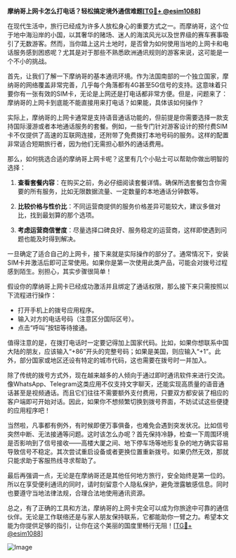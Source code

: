 **摩纳哥上网卡怎么打电话？轻松搞定境外通信难题[[TG💪+ @esim1088](https://t.me/s/esim1088)]**

在现代生活中，旅行已经成为许多人放松身心的重要方式之一。而摩纳哥，这个位于地中海沿岸的小国，以其奢华的赌场、迷人的海滨风光以及世界级的赛车赛事吸引了无数游客。然而，当你踏上这片土地时，是否曾为如何使用当地的上网卡和电话服务感到困惑呢？尤其是对于那些不熟悉欧洲通讯规则的游客来说，这可能是一个不小的挑战。

首先，让我们了解一下摩纳哥的基本通讯环境。作为法国南部的一个独立国家，摩纳哥的网络覆盖非常完善，几乎每个角落都有4G甚至5G信号的支持。这意味着只要你有一张有效的SIM卡，无论是上网还是打电话都非常方便。但是，问题来了：摩纳哥的上网卡到底能不能直接用来打电话？如果能，具体该如何操作？

实际上，摩纳哥的上网卡通常是支持语音通话功能的，但前提是你需要选择一款支持国际漫游或者本地通话服务的套餐。例如，一些专门针对游客设计的预付费SIM卡不仅提供了高速的互联网连接，还附带了免费拨打本地号码的服务。这样的配置非常适合短期旅行者，因为他们无需担心额外的通话费用。

那么，如何挑选合适的摩纳哥上网卡呢？这里有几个小贴士可以帮助你做出明智的选择：

1. **查看套餐内容**：在购买之前，务必仔细阅读套餐详情。确保所选套餐包含你需要的所有服务，比如无限数据流量、一定数量的本地通话分钟数等。
   
2. **比较价格与性价比**：不同运营商提供的服务价格差异可能较大，建议多做对比，找到最划算的那个选项。

3. **考虑运营商信誉度**：尽量选择口碑良好、服务稳定的运营商，这样即使遇到问题也能及时得到解决。

一旦确定了适合自己的上网卡，接下来就是实际操作的部分了。通常情况下，安装SIM卡并激活后即可正常使用。如果你是第一次使用此类产品，可能会对拨号过程感到陌生。别担心，其实步骤很简单！

假设你的摩纳哥上网卡已经成功激活并且绑定了通话权限，那么接下来只需按照以下流程进行操作：

- 打开手机上的拨号应用程序。
- 输入对方的电话号码（注意区分国际区号）。
- 点击“呼叫”按钮等待接通。

值得注意的是，在拨打电话时一定要记得加上国家代码。比如，如果你想联系中国大陆的朋友，应该输入“+86”开头的完整号码；如果是美国，则应输入“+1”。此外，部分国家或地区还设有特定的城市代码，这也需要在拨号时一并加入。

除了传统的拨号方式外，现在越来越多的人倾向于通过即时通讯软件来进行交流。像WhatsApp、Telegram这类应用不仅支持文字聊天，还能实现高质量的语音通话甚至是视频通话。而且它们往往不需要额外支付费用，只要双方都安装了相应的客户端即可开始对话。因此，如果你不想频繁切换到拨号界面，不妨试试这些便捷的应用程序吧！

当然啦，凡事都有例外，有时候即便万事俱备，也难免会遇到突发状况。比如信号突然中断、无法接通等问题。这时该怎么办呢？首先保持冷静，检查一下周围环境是否影响到了信号接收——高楼大厦之间、地下停车场等地形复杂的地方确实容易导致信号不稳定。其次尝试重启设备或者更换位置重新拨号。如果仍然无效，那就只能求助于客服热线寻求帮助了。

最后再强调一点，无论是在摩纳哥还是其他任何地方旅行，安全始终是第一位的。所以在享受便利通讯的同时，请时刻留意个人隐私保护，避免泄露敏感信息。同时也要遵守当地法律法规，合理合法地使用通讯资源。

总之，有了正确的工具和方法，摩纳哥的上网卡完全可以成为你旅途中可靠的通信伙伴。无论是工作联络还是与家人朋友保持联系，它都能助你一臂之力。希望本文能为你提供足够的指引，让你在这个美丽的国度里畅行无阻！[[TG💪+ @esim1088](https://t.me/s/esim1088)]

![Image](https://i.postimg.cc/4NQfJmqS/Snipaste-2025-05-13-00-14-12.png)
